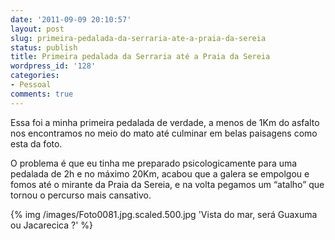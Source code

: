 ```yaml
---
date: '2011-09-09 20:10:57'
layout: post
slug: primeira-pedalada-da-serraria-ate-a-praia-da-sereia
status: publish
title: Primeira pedalada da Serraria até a Praia da Sereia
wordpress_id: '128'
categories:
- Pessoal
comments: true
---
```


Essa foi a minha primeira pedalada de verdade, a menos de 1Km do asfalto nos encontramos no meio do mato até culminar em belas paisagens como esta da foto.

O problema é que eu tinha me preparado psicologicamente para uma pedalada de 2h e no máximo 20Km, acabou que a galera se empolgou e fomos até o mirante da Praia da Sereia, e na volta pegamos um “atalho” que tornou o percurso mais cansativo.

{% img /images/Foto0081.jpg.scaled.500.jpg 'Vista do mar, será Guaxuma ou Jacarecica ?' %}